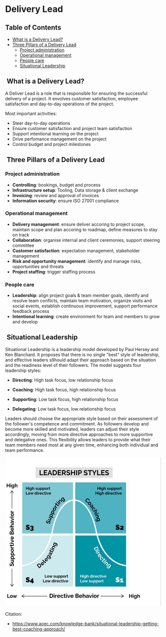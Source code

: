 # Delivery Lead

## Table of Contents

- [What is a Delivery Lead?](#what-is-a-delivery-lead)
- [Three Pillars of a Delivery Lead](#three-pillars-of-a-delivery-lead)
  - [Project administration](#project-administration)
  - [Operational management](#operational-management)
  - [People care](#people-care)
  - [Situational Leadership](#situational-leadership)

##  What is a Delivery Lead?

A Deliver Lead is a role that is responsible for ensuring the successful delivery of a project. It envolves customer satisfaction, employee satisfaction and day-to-day operations of the project.

Most important activities:

- Steer day-to-day operations
- Ensure customer satisfaction and project team satisfaction
- Support intentional learning on the project
- Drive perfomance management on the project
- Control budget and project milestones

##  Three Pillars of a Delivery Lead

### Project administration

- **Controlling**: bookings, budget and process
- **Infrastructure setup**: Tooling, Data storage & client exchange
- **Invoicing**: review and approval of invoices
- **Information security**: ensure ISO 27001 compliance

### Operational management

- **Delivery management**: ensure deliver accoring to project scope, maintain scope and plan accoring to roadmap, define measures to stay on track
- **Collaboration**: organise internal and client ceremonies, support steering committee
- **Customer satisfaction**: expectation management, stakeholder management
- **Risk and opportunity management**: identify and manage risks, opportunities and threats
- **Project staffing**: trigger staffing process

### People care

- **Leadership**: align project goals & team member goals, identify and resolve team conflicts, maintain team motivation, organize visits and social events, establish continuous improvement, support performance feedback process
- **Intentional learning**: create environment for team and members to grow and develop

##  Situational Leadership

Situational Leadership is a leadership model developed by Paul Hersey and Ken Blanchard. It proposes that there is no single "best" style of leadership, and effective leaders sßhould adapt their approach based on the situation and the readiness level of their followers. The model suggests four leadership styles:

- **Directing**: High task focus, low relationship focus

- **Coaching**: High task focus, high relationship focus

- **Supporting**: Low task focus, high relationship focus

- **Delegating**: Low task focus, low relationship focus

Leaders should choose the appropriate style based on their assessment of the follower's competence and commitment. As followers develop and become more skilled and motivated, leaders can adjust their style accordingly, moving from more directive approaches to more supportive and delegative ones. This flexibility allows leaders to provide what their team members need most at any given time, enhancing both individual and team performance.

![situational-leadership](../assets/situational_leadership.png)

Citation:

- <https://www.aoec.com/knowledge-bank/situational-leadership-getting-best-coaching-approach/>
